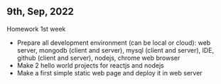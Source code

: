 9th, Sep, 2022
---------------------------
Homework 1st week
- Prepare all development environment (can be local or cloud): web server, 
mongodb (client and server), mysql (client and server), IDE, github (client 
and server), nodejs, chrome web browser 
- Make 2 hello world projects for reactjs and nodejs
- Make a first simple static web page and deploy it in web server